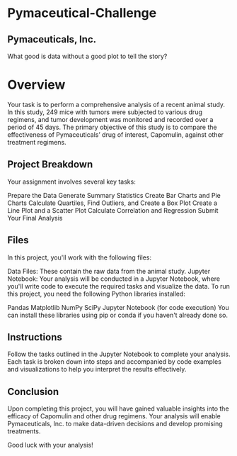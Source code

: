 # Pymaceutical-Challenge
## Pymaceuticals, Inc.
What good is data without a good plot to tell the story?

# Overview
Your task is to perform a comprehensive analysis of a recent animal study. In this study, 249 mice with tumors were subjected to various drug regimens, and tumor development was monitored and recorded over a period of 45 days. The primary objective of this study is to compare the effectiveness of Pymaceuticals’ drug of interest, Capomulin, against other treatment regimens.

## Project Breakdown
Your assignment involves several key tasks:

Prepare the Data
Generate Summary Statistics
Create Bar Charts and Pie Charts
Calculate Quartiles, Find Outliers, and Create a Box Plot
Create a Line Plot and a Scatter Plot
Calculate Correlation and Regression
Submit Your Final Analysis

## Files
In this project, you'll work with the following files:

Data Files: These contain the raw data from the animal study.
Jupyter Notebook: Your analysis will be conducted in a Jupyter Notebook, where you'll write code to execute the required tasks and visualize the data.
To run this project, you need the following Python libraries installed:

Pandas
Matplotlib
NumPy
SciPy
Jupyter Notebook (for code execution)
You can install these libraries using pip or conda if you haven't already done so.

## Instructions
Follow the tasks outlined in the Jupyter Notebook to complete your analysis. Each task is broken down into steps and accompanied by code examples and visualizations to help you interpret the results effectively.

## Conclusion
Upon completing this project, you will have gained valuable insights into the efficacy of Capomulin and other drug regimens. Your analysis will enable Pymaceuticals, Inc. to make data-driven decisions and develop promising treatments.

Good luck with your analysis!
